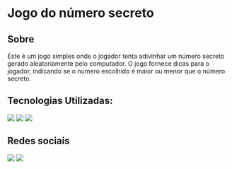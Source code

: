 <h1>Jogo do número secreto</h1>

<h2>Sobre</h2>
<p>Este é um jogo simples onde o jogador tenta adivinhar um número secreto gerado aleatoriamente pelo computador. O jogo fornece dicas para o jogador,
indicando se o número escolhido é maior ou menor que o número secreto.</p>

## Tecnologias Utilizadas:
<div>
  <img src="https://img.shields.io/badge/HTML-239120?style=for-the-badge&logo=html5&logoColor=white">
  <img src="https://img.shields.io/badge/CSS-239120?&style=for-the-badge&logo=css3&logoColor=white">
  <img src="https://img.shields.io/badge/JavaScript-F7DF1E?style=for-the-badge&logo=javascript&logoColor=black">
</div>

## Redes sociais

<a href="https://instagram.com/gustavomzs" target="_blank"><img loading="lazy"
src="https://img.shields.io/badge/-Instagram-%23E4405F?style=for-the-badge&logo=instagram&logoColor=white" target="_blank"></a>
<a href = "mailto:gustavo.mdesouza7@gmail.com"><img loading="lazy" src="https://img.shields.io/badge/Gmail-D14836?style=for-the-badge&logo=gmail&logoColor=white" target="_blank"></a>

